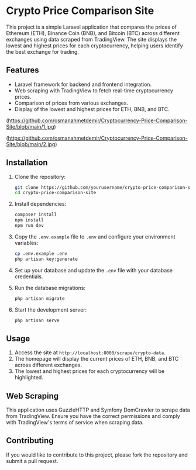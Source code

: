 # Crypto Price Comparison Site

This project is a simple Laravel application that compares the prices of Ethereum (ETH), Binance Coin (BNB), and Bitcoin (BTC) across different exchanges using data scraped from TradingView. The site displays the lowest and highest prices for each cryptocurrency, helping users identify the best exchange for trading.




## Features

- Laravel framework for backend and frontend integration.
- Web scraping with TradingView to fetch real-time cryptocurrency prices.
- Comparison of prices from various exchanges.
- Display of the lowest and highest prices for ETH, BNB, and BTC.


(https://github.com/osmanahmetdemir/Cryptocurrency-Price-Comparison-Site/blob/main/1.jpg)

(https://github.com/osmanahmetdemir/Cryptocurrency-Price-Comparison-Site/blob/main/2.jpg)

## Installation

1. Clone the repository:
    ```bash
    git clone https://github.com/yourusername/crypto-price-comparison-site.git
    cd crypto-price-comparison-site
    ```

2. Install dependencies:
    ```bash
    composer install
    npm install
    npm run dev
    ```

3. Copy the `.env.example` file to `.env` and configure your environment variables:
    ```bash
    cp .env.example .env
    php artisan key:generate
    ```

4. Set up your database and update the `.env` file with your database credentials.

5. Run the database migrations:
    ```bash
    php artisan migrate
    ```

6. Start the development server:
    ```bash
    php artisan serve
    ```

## Usage

1. Access the site at `http://localhost:8000/scrape/crypto-data`.
2. The homepage will display the current prices of ETH, BNB, and BTC across different exchanges.
3. The lowest and highest prices for each cryptocurrency will be highlighted.

## Web Scraping

This application uses GuzzleHTTP and Symfony DomCrawler to scrape data from TradingView. Ensure you have the correct permissions and comply with TradingView's terms of service when scraping data.

## Contributing

If you would like to contribute to this project, please fork the repository and submit a pull request.



